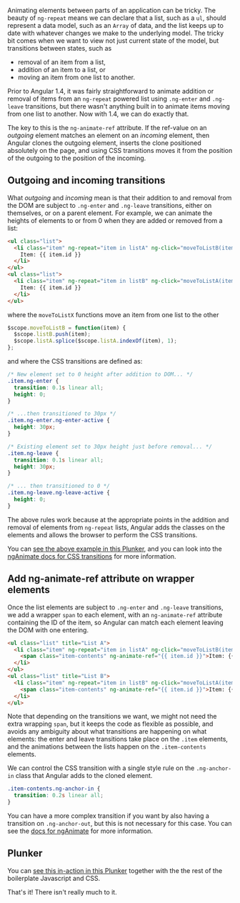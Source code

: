 Animating elements between parts of an application can be tricky. The beauty of `ng-repeat` means we can declare that a list, such as a `ul`, should represent a data model, such as an `Array` of data, and the list keeps up to date with whatever changes we make to the underlying model. The tricky bit comes when we want to view not just current state of the model, but transitions between states, such as 

- removal of an item from a list,
- addition of an item to a list, or
- moving an item from one list to another.

Prior to Angular 1.4, it was fairly straightforward to animate addition or removal of items from an `ng-repeat` powered list using `.ng-enter` and `.ng-leave` transitions, but there wasn't anything built in to animate items moving from one list to another. Now with 1.4, we can do exactly that.

The key to this is the `ng-animate-ref` attribute. If the ref-value on an _outgoing_ element matches an element on an _incoming_ element, then Angular clones the outgoing element, inserts the clone positioned absolutely on the page, and using CSS transitions moves it from the position of the outgoing to the position of the incoming.

Outgoing and incoming transitions
---------------------------------

What _outgoing_ and _incoming_ mean is that their addition to and removal from the DOM are subject to `.ng-enter` and `.ng-leave` transitions, either on themselves, or on a parent element. For example, we can animate the heights of elements to or from 0 when they are added or removed from a list:

```html
<ul class="list">
  <li class="item" ng-repeat="item in listA" ng-click="moveToListB(item)">
    Item: {{ item.id }}
  </li>
</ul>
<ul class="list">
  <li class="item" ng-repeat="item in listB" ng-click="moveToListA(item)">
    Item: {{ item.id }}
  </li>
</ul>
```

where the `moveToListX` functions move an item from one list to the other

```javascript
$scope.moveToListB = function(item) {
  $scope.listB.push(item);
  $scope.listA.splice($scope.listA.indexOf(item), 1);
};
```

and where the CSS transitions are defined as:

```css
/* New element set to 0 height after addition to DOM... */
.item.ng-enter {
  transition: 0.1s linear all;
  height: 0;
}

/* ...then transitioned to 30px */
.item.ng-enter.ng-enter-active {
  height: 30px;
}

/* Existing element set to 30px height just before removal... */
.item.ng-leave {
  transition: 0.1s linear all;
  height: 30px;
}

/* ... then transitioned to 0 */
.item.ng-leave.ng-leave-active {
  height: 0;
}
```

The above rules work because at the appropriate points in the addition and removal of elements from `ng-repeat` lists, Angular adds the classes on the elements and allows the browser to perform the CSS transitions. 

You can [see the above example in this Plunker](http://plnkr.co/edit/bhoujecibX77jGUTATHR?p=preview), and you can look into the [ngAnimate docs for CSS transitions](https://docs.angularjs.org/api/ngAnimate#css-based-animations) for more information.

Add ng-animate-ref attribute on wrapper elements
------------------------------------------------

Once the list elements are subject to `.ng-enter` and `.ng-leave` transitions, we add a wrapper `span` to each element, with an `ng-animate-ref` attribute containing the ID of the item, so Angular can match each element leaving the DOM with one entering.

```html
<ul class="list" title="List A">
  <li class="item" ng-repeat="item in listA" ng-click="moveToListB(item)">
    <span class="item-contents" ng-animate-ref="{{ item.id }}">Item: {{ item.id }}</span>
  </li>
</ul>
<ul class="list" title="List B">
  <li class="item" ng-repeat="item in listB" ng-click="moveToListA(item)">
    <span class="item-contents" ng-animate-ref="{{ item.id }}">Item: {{ item.id }}</span>
  </li>
</ul>
```

Note that depending on the transitions we want, we might not need the extra wrapping `span`, but it keeps the code as flexible as possible, and avoids any ambiguity about what transitions are happening on what elements: the enter and leave transitions take place on the `.item` elements, and the animations between the lists happen on the `.item-contents` elements.

We can control the CSS transition with a single style rule on the `.ng-anchor-in` class that Angular adds to the cloned element.

```css
.item-contents.ng-anchor-in {
  transition: 0.2s linear all;
}
```

You can have a more complex transition if you want by also having a transition on `.ng-anchor-out`, but this is not necessary for this case. You can see the [docs for ngAnimate](https://docs.angularjs.org/api/ngAnimate) for more information.

Plunker
-------

You can [see this in-action in this Plunker](http://plnkr.co/edit/L0XJS3vEZOACgKqtnqF3?p=preview) together with the the rest of the boilerplate Javascript and CSS.

That's it! There isn't really much to it.
